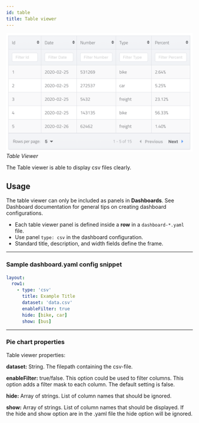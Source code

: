 ```yaml
---
id: table
title: Table viewer
---
```


![table viewer example](assets/table.png)
_Table Viewer_

The Table viewer is able to display csv files clearly.

## Usage

The table viewer can only be included as panels in **Dashboards**. See Dashboard documentation for general tips on creating dashboard configurations.

- Each table viewer panel is defined inside a **row** in a `dashboard-*.yaml` file.
- Use panel `type: csv` in the dashboard configuration.
- Standard title, description, and width fields define the frame.

---

### Sample dashboard.yaml config snippet

```yaml
layout:
  row1:
    - type: 'csv'
      title: Example Title
      dataset: 'data.csv'
      enableFilter: true
      hide: [bike, car]
      show: [bus]
```

---

### Pie chart properties

Table viewer properties:

**dataset:** String. The filepath containing the csv-file.

**enableFilter:** true/false. This option could be used to filter columns. This option adds a filter mask to each column. The default setting is false.

**hide:** Array of strings. List of column names that should be ignored.

**show:** Array of strings. List of column names that should be displayed. If the hide and show option are in the .yaml file the hide option will be ignored.
